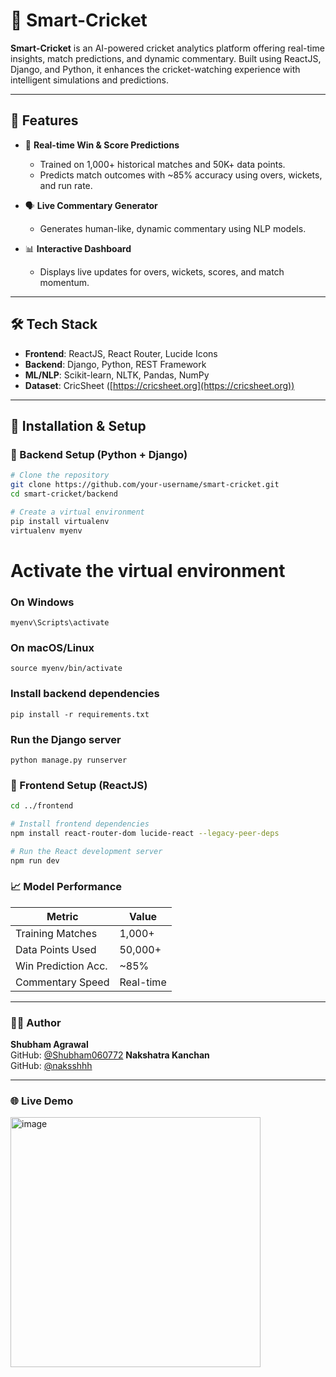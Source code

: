# 🏏 Smart-Cricket

**Smart-Cricket** is an AI-powered cricket analytics platform offering real-time insights, match predictions, and dynamic commentary. Built using ReactJS, Django, and Python, it enhances the cricket-watching experience with intelligent simulations and predictions.

---

## 🚀 Features

- 🔮 **Real-time Win & Score Predictions**
  - Trained on 1,000+ historical matches and 50K+ data points.
  - Predicts match outcomes with ~85% accuracy using overs, wickets, and run rate.

- 🗣️ **Live Commentary Generator**
  - Generates human-like, dynamic commentary using NLP models.

- 📊 **Interactive Dashboard**
  - Displays live updates for overs, wickets, scores, and match momentum.

---

## 🛠️ Tech Stack

- **Frontend**: ReactJS, React Router, Lucide Icons  
- **Backend**: Django, Python, REST Framework  
- **ML/NLP**: Scikit-learn, NLTK, Pandas, NumPy  
- **Dataset**: CricSheet ([https://cricsheet.org](https://cricsheet.org))

---

## 🧪 Installation & Setup

### 🔧 Backend Setup (Python + Django)

```bash
# Clone the repository
git clone https://github.com/your-username/smart-cricket.git
cd smart-cricket/backend

# Create a virtual environment
pip install virtualenv
virtualenv myenv
```
# Activate the virtual environment
### On Windows
```
myenv\Scripts\activate
```
### On macOS/Linux
```
source myenv/bin/activate
```

### Install backend dependencies
```
pip install -r requirements.txt
```
### Run the Django server
```
python manage.py runserver
```

### 🎯 Frontend Setup (ReactJS)

```bash
cd ../frontend

# Install frontend dependencies
npm install react-router-dom lucide-react --legacy-peer-deps

# Run the React development server
npm run dev
```


### 📈 Model Performance

| Metric               | Value     |
|----------------------|-----------|
| Training Matches     | 1,000+    |
| Data Points Used     | 50,000+   |
| Win Prediction Acc.  | ~85%      |
| Commentary Speed     | Real-time |

---

### 👨‍💻 Author

**Shubham Agrawal**  
GitHub: [@Shubham060772](https://github.com/Shubham060772) 
**Nakshatra Kanchan**  
GitHub: [@naksshhh](https://github.com/naksshhh) 

---


### 🌐 Live Demo

<img width="400" height="400" alt="image" src="https://github.com/user-attachments/assets/9167c04c-1625-4aba-aae2-797f2548c980" />


